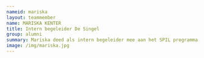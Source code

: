 ```yaml
---
nameid: mariska
layout: teammember
name: MARISKA KENTER
title: Intern begeleider De Singel
group: alumni
summary: Mariska deed als intern begeleider mee aan het SPIL programma.
image: /img/mariska.jpg
---
```




